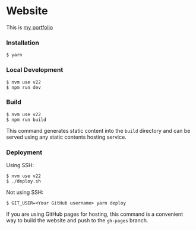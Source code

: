 # Website

This is [my portfolio](https://viktor-t.com/)

### Installation

```
$ yarn
```

### Local Development

```
$ nvm use v22
$ npm run dev
```

### Build

```
$ nvm use v22
$ npm run build
```

This command generates static content into the `build` directory and can be served using any static contents hosting service.

### Deployment

Using SSH:

```
$ nvm use v22
$ ./deploy.sh
```

Not using SSH:

```
$ GIT_USER=<Your GitHub username> yarn deploy
```

If you are using GitHub pages for hosting, this command is a convenient way to build the website and push to the `gh-pages` branch.
